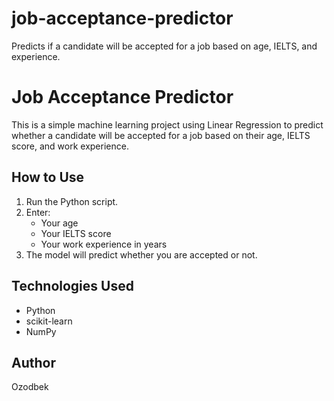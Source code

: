 # job-acceptance-predictor
Predicts if a candidate will be accepted for a job based on age, IELTS, and experience.


# Job Acceptance Predictor

This is a simple machine learning project using Linear Regression to predict whether a candidate will be accepted for a job based on their age, IELTS score, and work experience.

## How to Use

1. Run the Python script.
2. Enter:
   - Your age
   - Your IELTS score
   - Your work experience in years
3. The model will predict whether you are accepted or not.

## Technologies Used

- Python
- scikit-learn
- NumPy

## Author

Ozodbek
